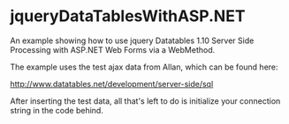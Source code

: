 jqueryDataTablesWithASP.NET
===========================

An example showing how to use jquery Datatables 1.10 Server Side Processing with ASP.NET Web Forms via a WebMethod.

The example uses the test ajax data from Allan, which can be found here: 

http://www.datatables.net/development/server-side/sql

After inserting the test data, all that's left to do is initialize your connection string in the code behind.
